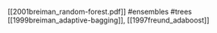 [[2001breiman_random-forest.pdf]]
#ensembles #trees
[[1999breiman_adaptive-bagging]], [[1997freund_adaboost]]

